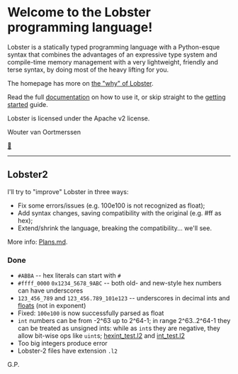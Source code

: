 Welcome to the Lobster programming language!
============================================


Lobster is a statically typed programming language with a Python-esque
syntax that combines the advantages of an expressive type system and
compile-time memory management with a very lightweight, friendly and
terse syntax, by doing most of the heavy lifting for you.

The homepage has more on [the "why" of Lobster](http://strlen.com/lobster/).

Read the full
[documentation](http://aardappel.github.io/lobster/README_FIRST.html)
on how to use it, or skip straight to the
[getting started](http://aardappel.github.io/lobster/getting_started.html) guide.


Lobster is licensed under the Apache v2 license.

Wouter van Oortmerssen

[:lobster:](https://github.com/aardappel/lobster/)

---

## Lobster2

I'll try to "improve" Lobster in three ways:

* Fix some errors/issues (e.g. 100e100 is not recognized as float);
* Add syntax changes, saving compatibility with the original (e.g. #ff as hex);
* Extend/shrink the language, breaking the compatibility... we'll see.

More info: [Plans.md](Plans.md).

### Done

* `#ABBA` -- hex literals can start with `#`
* `#ffff_0000` `0x1234_5678_9ABC` -- both old- and new-style hex numbers can have underscores
* `123_456_789` and `123_456.789_101e123` -- underscores in decimal ints and [floats](tests/float_test.l2) (not in exponent)
* Fixed: `100e100` is now successfully parsed as float
* `int` numbers can be from -2^63 up to 2^64-1; in range 2^63..2^64-1 they can be treated as unsigned ints: while as `int`s they are negative, they allow bit-wise ops like `uint`s; [hexint\_test.l2](tests/hexint_test.l2) and [int\_test.l2](tests/int_test.l2)
* Too big integers produce error
* Lobster-2 files have extension `.l2`

G.P.

<!--
https://docs.github.com/en/get-started/writing-on-github/getting-started-with-writing-and-formatting-on-github/basic-writing-and-formatting-syntax

in C:\Dev\mine\lobster2:
main sln: dev\lobster\lobster.sln
compiled sln: dev\compiled_lobster\compiled_lobster\compiled_lobster.sln
compiled src: dev\compiled_lobster\src\compiled_lobster.cpp
compiled to: dev\compiled_lobster\compiled_lobster\x64\Release\compiled_lobster.exe
-->

